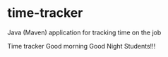 # time-tracker
Java (Maven) application for tracking time on the job

Time tracker
Good morning
Good Night Students!!!
